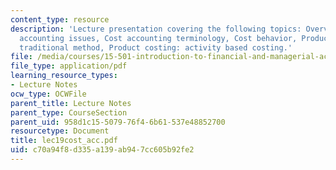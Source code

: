 ```yaml
---
content_type: resource
description: 'Lecture presentation covering the following topics: Overview of managerial
  accounting issues, Cost accounting terminology, Cost behavior, Product costing:
  traditional method, Product costing: activity based costing.'
file: /media/courses/15-501-introduction-to-financial-and-managerial-accounting-spring-2004/c70a94f8d335a139ab947cc605b92fe2_lec19cost_acc.pdf
file_type: application/pdf
learning_resource_types:
- Lecture Notes
ocw_type: OCWFile
parent_title: Lecture Notes
parent_type: CourseSection
parent_uid: 958d1c15-5079-76f4-6b61-537e48852700
resourcetype: Document
title: lec19cost_acc.pdf
uid: c70a94f8-d335-a139-ab94-7cc605b92fe2
---
```

